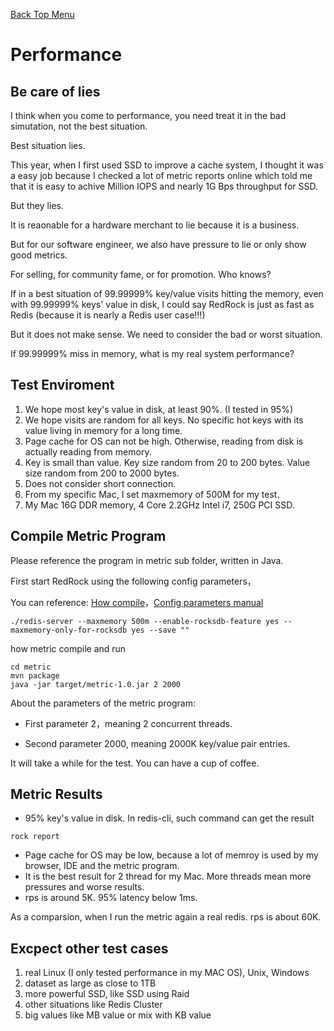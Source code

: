 [Back Top Menu](../README.md)

# Performance

## Be care of lies

I think when you come to performance, you need treat it in the bad simutation, not the best situation.

Best situation lies. 

This year, when I first used SSD to improve a cache system, I thought it was a easy job because I checked a lot of metric reports online which told me that it is easy to achive Million IOPS and nearly 1G Bps throughput for SSD. 

But they lies.

It is reaonable for a hardware merchant to lie because it is a business.

But for our software engineer, we also have pressure to lie or only show good metrics.

For selling, for community fame, or for promotion. Who knows?

If in a best situation of 99.99999% key/value visits hitting the memory, even with 99.99999% keys' value in disk,
I could say RedRock is just as fast as Redis (because it is nearly a Redis user case!!!) 

But it does not make sense. We need to consider the bad or worst situation.

If 99.99999% miss in memory, what is my real system performance?

## Test Enviroment

1. We hope most key's value in disk, at least 90%. (I tested in 95%)
2. We hope visits are random for all keys. No specific hot keys with its value living in memory for a long time.
3. Page cache for OS can not be high. Otherwise, reading from disk is actually reading from memory.
4. Key is small than value. Key size random from 20 to 200 bytes. Value size random from 200 to 2000 bytes.
5. Does not consider short connection. 
6. From my specific Mac, I set maxmemory of 500M for my test.
7. My Mac 16G DDR memory, 4 Core 2.2GHz Intel i7, 250G PCI SSD.

## Compile Metric Program

Please reference the program in metric sub folder, written in Java.

First start RedRock using the following config parameters，

You can reference: [How compile](compile_en.md)，[Config parameters manual](howrun_en.md)

```
./redis-server --maxmemory 500m --enable-rocksdb-feature yes --maxmemory-only-for-rocksdb yes --save ""
```

how metric compile and run
```
cd metric
mvn package
java -jar target/metric-1.0.jar 2 2000
```

About the parameters of the metric program:

* First parameter 2，meaning 2 concurrent threads.

* Second parameter 2000, meaning 2000K key/value pair entries.

It will take a while for the test. You can have a cup of coffee.

## Metric Results

+ 95% key's value in disk. In redis-cli, such command can get the result 
```
rock report
```
+ Page cache for OS may be low, because a lot of memroy is used by my browser, IDE and the metric program.
+ It is the best result for 2 thread for my Mac. More threads mean more pressures and worse results.
+ rps is around 5K. 95% latency below 1ms.

As a comparsion, when I run the metric again a real redis. rps is about 60K.

## Excpect other test cases

1. real Linux (I only tested performance in my MAC OS), Unix, Windows
2. dataset as large as close to 1TB
3. more powerful SSD, like SSD using Raid
4. other situations like Redis Cluster
5. big values like MB value or mix with KB value